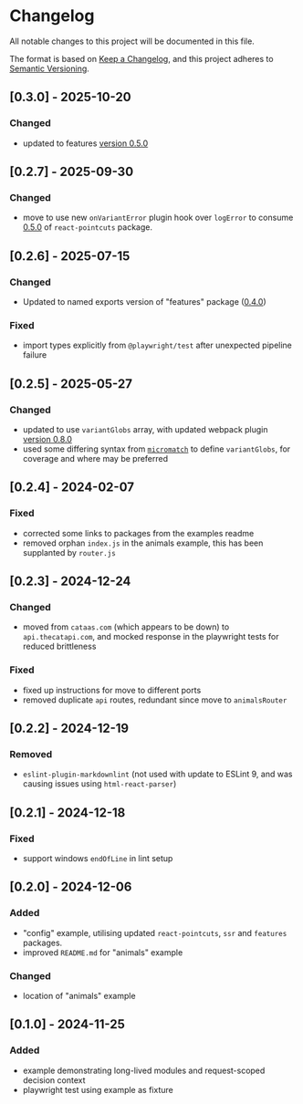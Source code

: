 # Changelog

All notable changes to this project will be documented in this file.

The format is based on [Keep a Changelog](https://keepachangelog.com/en/1.0.0/),
and this project adheres to [Semantic Versioning](https://semver.org/spec/v2.0.0.html).

## [0.3.0] - 2025-10-20

### Changed

- updated to features [version 0.5.0](../../../packages/features/docs/CHANGELOG.md#050---2025-10-20)

## [0.2.7] - 2025-09-30

### Changed

- move to use new `onVariantError` plugin hook over `logError` to consume [0.5.0](../../../packages/react-pointcuts/docs/CHANGELOG.md#040---2025-07-06) of `react-pointcuts` package.

## [0.2.6] - 2025-07-15

### Changed

- Updated to named exports version of "features" package ([0.4.0](../../../packages/features/docs/CHANGELOG.md#040---2025-07-15))

### Fixed

- import types explicitly from `@playwright/test` after unexpected pipeline failure

## [0.2.5] - 2025-05-27

### Changed

- updated to use `variantGlobs` array, with updated webpack plugin [version 0.8.0](../../../packages/webpack/docs/CHANGELOG.md#080---2025-05-27)
- used some differing syntax from [`micromatch`](https://github.com/micromatch/micromatch) to define `variantGlobs`, for coverage and where may be preferred

## [0.2.4] - 2024-02-07

### Fixed

- corrected some links to packages from the examples readme
- removed orphan `index.js` in the animals example, this has been supplanted by `router.js`

## [0.2.3] - 2024-12-24

### Changed

- moved from `cataas.com` (which appears to be down) to `api.thecatapi.com`, and mocked response in the playwright tests for reduced brittleness

### Fixed

- fixed up instructions for move to different ports
- removed duplicate `api` routes, redundant since move to `animalsRouter`

## [0.2.2] - 2024-12-19

### Removed

- `eslint-plugin-markdownlint` (not used with update to ESLint 9, and was causing issues using `html-react-parser`)

## [0.2.1] - 2024-12-18

### Fixed

- support windows `endOfLine` in lint setup

## [0.2.0] - 2024-12-06

### Added

- "config" example, utilising updated `react-pointcuts`, `ssr` and `features` packages.
- improved `README.md` for "animals" example

### Changed

- location of "animals" example

## [0.1.0] - 2024-11-25

### Added

- example demonstrating long-lived modules and request-scoped decision context
- playwright test using example as fixture
